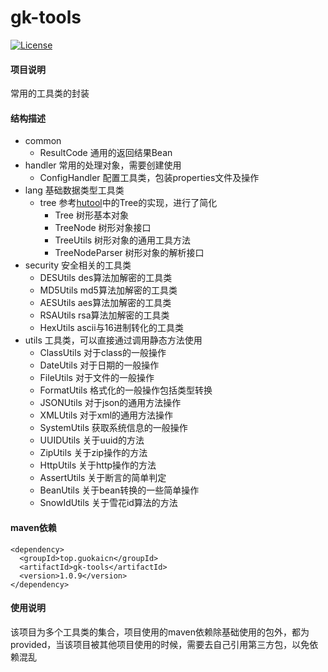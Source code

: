# gk-tools

[![License](https://img.shields.io/badge/License-Apache--2.0-blue.svg)](LICENSE)

#### 项目说明

常用的工具类的封装

#### 结构描述
- common
    - ResultCode 通用的返回结果Bean
- handler 常用的处理对象，需要创建使用
    - ConfigHandler 配置工具类，包装properties文件及操作
- lang 基础数据类型工具类
    - tree 参考[hutool](https://github.com/looly/hutool/)中的Tree的实现，进行了简化
        - Tree 树形基本对象
        - TreeNode 树形对象接口
        - TreeUtils 树形对象的通用工具方法
        - TreeNodeParser 树形对象的解析接口
- security 安全相关的工具类
    - DESUtils des算法加解密的工具类
    - MD5Utils md5算法加解密的工具类
    - AESUtils aes算法加解密的工具类
    - RSAUtils rsa算法加解密的工具类
    - HexUtils ascii与16进制转化的工具类
- utils 工具类，可以直接通过调用静态方法使用
    - ClassUtils 对于class的一般操作
    - DateUtils 对于日期的一般操作
    - FileUtils 对于文件的一般操作
    - FormatUtils 格式化的一般操作包括类型转换
    - JSONUtils 对于json的通用方法操作
    - XMLUtils 对于xml的通用方法操作
    - SystemUtils 获取系统信息的一般操作
    - UUIDUtils 关于uuid的方法
    - ZipUtils 关于zip操作的方法
    - HttpUtils 关于http操作的方法
    - AssertUtils 关于断言的简单判定
    - BeanUtils 关于bean转换的一些简单操作
    - SnowIdUtils 关于雪花id算法的方法

#### maven依赖

```
<dependency>
  <groupId>top.guokaicn</groupId>
  <artifactId>gk-tools</artifactId>
  <version>1.0.9</version>
</dependency>
```

#### 使用说明

该项目为多个工具类的集合，项目使用的maven依赖除基础使用的包外，都为provided，当该项目被其他项目使用的时候，需要去自己引用第三方包，以免依赖混乱